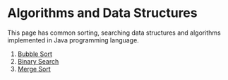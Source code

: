 # Algorithms and Data Structures

This page has common sorting, searching data structures and algorithms implemented in Java programming language.

1. [Bubble Sort](bubble-sort.md)
2. [Binary Search](binary-search.md)
3. [Merge Sort](mergesort.md)